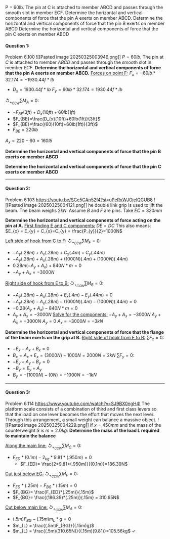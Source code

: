 P = 60lb. The pin at C is attached to member ABCD and passes through the smooth slot in member ECF.
Determine the horizontal and vertical components of force that the pin A exerts on member ABCD.
Determine the horizontal and vertical components of force that the pin B exerts on member ABCD
Determine the horizontal and vertical components of force that the pin C exerts on member ABCD

#### Question 1:
Problem 6.100
![[Pasted image 20250325003946.png]]
$P = 60lb$. The pin at $C$ is attached to member $ABCD$ and passes through the smooth slot in member $ECF$.
**Determine the horizontal and vertical components of force that the pin A exerts on member ABCD.**
<u>Forces on point F:</u>
$F_{x}=-60lb* 32.174 = -1930.44f*lb$
- $D_{x}=1930.44f*lb$
$F_{y} = 60lb* 32.174 = 1930.44f*lb$

$\circlearrowleft_{+_{CCW}}\sum M_{A}=0$:
- $-F_{BE}(3ft)+D_{x}(10ft)+60lb(1ft)$
- $F_{BE}=\frac{D_{x}(10ft)+60lb(1ft)}{3ft}$
- $F_{BE}=\frac{(60)(10ft)+60lb(1ft)}{3ft}$
- $F_{BE}=220lb$

$A_{x} =220-60=160lb$




**Determine the horizontal and vertical components of force that the pin B exerts on member ABCD**


**Determine the horizontal and vertical components of force that the pin C exerts on member ABCD**


---
#### Question 2:
Problem 6.103
https://youtu.be/SCe5CAn52f4?si=uPeRxWJOjelQCUB8
![[Pasted image 20250325004121.png]]
he double link grip is used to lift the beam. The beam weighs $2 kN$. Assume $B$ and $F$ are pins. Take $EC = 320mm$

**Determine the horizontal and vertical components of force acting on the pin at A.**
<u>First finding E and C components:</u>
$DE = DC$
This also means:
$E_{x} = E_{y} = C_{x}=C_{y} = \frac{P_{y}}{2}=1000N$


<u>Left side of hook from C to F:</u>
$\circlearrowleft_{+_{CCW}}\sum M_{F}=0$:
- $-A_{y}(.28m) +A_{x}(.28m) + C_{x}(.4m)+C_{y}(.44m)$
- $-A_{y}(.28m) +A_{x}(.28m) + (1000N)(.4m)+(1000N)(.44m)$
- $0.28m(-A_{y}+A_{x})+840N*m=0$
- $-A_{y}+A_{x}= -3000N$

<u>Right side of hook from E to B:</u>
$\circlearrowleft_{+_{CCW}}\sum M_{B}=0$:
- $-A_{y}(.28m) -A_{x}(.28m) + E_{x}(.4m)-E_{y}(.44m) =0$
- $-A_{y}(.28m) -A_{x}(.28m) - (1000N)(.4m)-(1000N)(.44m) =0$
- $-0.28(A_{y}+A_{x})-840N*m=0$
- $A_{y}+A_{x}= -3000N$
<u>Solve for the components:</u>
$-A_{y}+A_{x}= -3000N$
$A_{y}+A_{x}= -3000N$
$A_{y} = 0$
$A_{x}=-3000N = -3kN$

**Determine the horizontal and vertical components of force that the flange of the beam exerts on the grip at B.**
<u>Right side of hook from E to B:</u>
$\sum F_{x}=0$:
- $-E_{x} -A_{x}+B_{x}=0$
- $B_{x}=A_{x}+E_{x}= (3000N)-1000N = 2000N = 2kN$
$\sum F_{y}=0$:
- $-E_{y} +A_{y}-B_{y}=0$
- $-B_{y} = E_{y} + A_{y}$
- $B_{y}=-(1000N)-(0N) = -1000N = -1kN$


---
#### Question 3:
Problem 6.114
https://www.youtube.com/watch?v=SJ9BX0ngH4I
The platform scale consists of a combination of third and first class levers so that the load on one lever becomes the effort that moves the next lever. Through this arrangement, a small weight can balance a massive object.
![[Pasted image 20250325004229.png]]
If $x=450 mm$ and the mass of the counterweight $S$ is $m = 2.0kg$:
**Determine the mass of the load L required to maintain the balance**

<u>Along the main line:</u>
$\circlearrowleft_{+_{CCW}}\sum M_{C}=0$:
- $F_{ED}*(0.1m) -2_{kg}*9.81*(.950m)=0$
	- $F_{ED}= \frac{2*9.81*(.950m)}{(0.1m)}=186.39N$

<u>Cut just below EG:</u>
$\circlearrowleft_{+_{CCW}}\sum M_{F}=0$:
- $F_{ED}*(.25m)-F_{BG}*(.15m)=0$
- $F_{BG}= \frac{F_{ED}*(.25m)}{.15m}$
- $F_{BG}= \frac{(186.39)*(.25m)}{.15m} = 310.65N$

<u>Cut below main line:</u>
$\circlearrowleft_{+_{CCW}}\sum M_{A}=0$:
- $(.5m)F_{BG}-(.15m)m_{L}*g=0$
- $m_{L} = \frac{(.5m)F_{BG}}{(.15m)g}$
- $m_{L} = \frac{(.5m)(310.65N)}{(.15m)(9.81)}=105.56kg$ $\checkmark$
